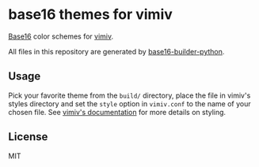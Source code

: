 base16 themes for vimiv
=======================

[Base16](https://github.com/chriskempson/base16)
color schemes for
[vimiv](https://karlch.github.io/vimiv-qt/).

All files in this repository are generated by
[base16-builder-python](https://github.com/InspectorMustache/base16-builder-python).

Usage
-----

Pick your favorite theme from the `build/` directory, place the file in vimiv's styles
directory and set the `style` option in `vimiv.conf` to the name of your chosen file.
See
[vimiv's documentation](https://karlch.github.io/vimiv-qt/documentation/configuration/style.html)
for more details on styling.

License
-------

MIT

